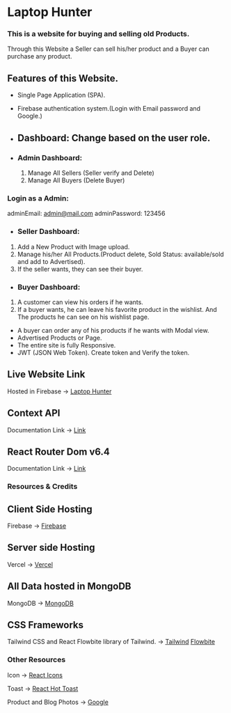 # Laptop Hunter

### This is a website for buying and selling old Products.

Through this Website a Seller can sell his/her product and a Buyer can purchase any product.

## Features of this Website.

- Single Page Application (SPA).
- Firebase authentication system.(Login with Email password and Google.)
- ## Dashboard: Change based on the user role.
- ### Admin Dashboard:

  1. Manage All Sellers (Seller verify and Delete)
  2. Manage All Buyers (Delete Buyer)

### Login as a Admin: 
adminEmail: admin@mail.com
adminPassword: 123456

- ### Seller Dashboard:

1. Add a New Product with Image upload.
2. Manage his/her All Products.(Product delete, Sold Status: available/sold and add to Advertised).
3. If the seller wants, they can see their buyer.

- ### Buyer Dashboard:

1. A customer can view his orders if he wants.
2. If a buyer wants, he can leave his favorite product in the wishlist. And The products he can see on his wishlist page.

- A buyer can order any of his products if he wants with Modal view.
- Advertised Products or Page.
- The entire site is fully Responsive.
- JWT (JSON Web Token). Create token and Verify the token.

## Live Website Link

Hosted in Firebase -> [Laptop Hunter](https://laptop-hunter-fdb94.web.app)

## Context API

Documentation Link -> [Link](https://reactjs.org/docs/context.html#api)

## React Router Dom v6.4

Documentation Link -> [Link](https://reactrouter.com/en/main/start/overview)

### Resources & Credits

## Client Side Hosting

Firebase -> [Firebase](https://firebase.google.com/)

## Server side Hosting

Vercel -> [Vercel](https://vercel.com/)

## All Data hosted in MongoDB

MongoDB -> [MongoDB](https://www.mongodb.com/atlas/database)

## CSS Frameworks

Tailwind CSS and React Flowbite library of Tailwind. ->
[Tailwind](https://tailwindcss.com/)
[Flowbite](https://flowbite-react.com/)

### Other Resources

Icon -> [React Icons](https://react-icons.github.io/react-icons)

Toast -> [React Hot Toast](https://react-hot-toast.com/)

Product and Blog Photos -> [Google](https://google.com)
